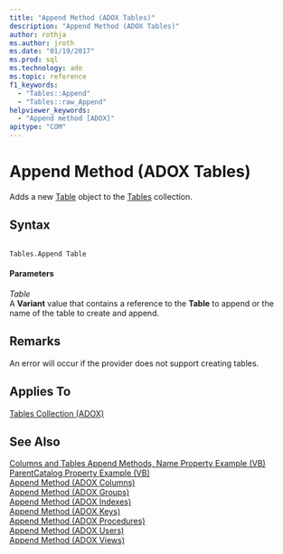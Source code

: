 ```yaml
---
title: "Append Method (ADOX Tables)"
description: "Append Method (ADOX Tables)"
author: rothja
ms.author: jroth
ms.date: "01/19/2017"
ms.prod: sql
ms.technology: ado
ms.topic: reference
f1_keywords:
  - "Tables::Append"
  - "Tables::raw_Append"
helpviewer_keywords:
  - "Append method [ADOX]"
apitype: "COM"
---
```

# Append Method (ADOX Tables)
Adds a new [Table](./table-object-adox.md) object to the [Tables](./tables-collection-adox.md) collection.  
  
## Syntax  
  
```  
  
Tables.Append Table  
```  
  
#### Parameters  
 *Table*  
 A **Variant** value that contains a reference to the **Table** to append or the name of the table to create and append.  
  
## Remarks  
 An error will occur if the provider does not support creating tables.  
  
## Applies To  
 [Tables Collection (ADOX)](./tables-collection-adox.md)  
  
## See Also  
 [Columns and Tables Append Methods, Name Property Example (VB)](./columns-and-tables-append-methods-name-property-example-vb.md)   
 [ParentCatalog Property Example (VB)](./parentcatalog-property-example-vb.md)   
 [Append Method (ADOX Columns)](./append-method-adox-columns.md)   
 [Append Method (ADOX Groups)](./append-method-adox-groups.md)   
 [Append Method (ADOX Indexes)](./append-method-adox-indexes.md)   
 [Append Method (ADOX Keys)](./append-method-adox-keys.md)   
 [Append Method (ADOX Procedures)](./append-method-adox-procedures.md)   
 [Append Method (ADOX Users)](./append-method-adox-users.md)   
 [Append Method (ADOX Views)](./append-method-adox-views.md)